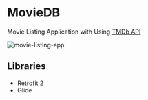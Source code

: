 # MovieDB
Movie Listing Application with Using [TMDb API](https://developers.themoviedb.org/3)

![movie-listing-app](https://user-images.githubusercontent.com/25778714/57983308-db82bd80-7a58-11e9-892d-665c4e74858e.png)

## Libraries
- Retrofit 2
- Glide
